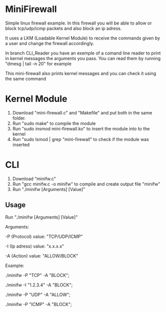 # MiniFirewall
Simple linux firewall example. In this firewall you will be able to allow or block tcp/udp/icmp packets and also block an ip adress.

It uses a LKM (Loadable Kernel Module) to receive the commands given by a user and change the firewall accordingly.

In branch CLI_Reader you have an exemple of a comand line reader to print in kernel messages the arguments you pass. You can read them by running "dmesg | tail -n 20" for example

This mini-firewall also prints kernel messages and you can check it using the same command

# Kernel Module

1. Download "mini-firewall.c" and "Makefile" and put both in the same folder.
2. Run "sudo make" to compile the module
3. Run "sudo insmod mini-firewall.ko" to insert the module into to the kernel
4. Run "sudo lsmod | grep "mini-firewall" to check if the module was inserted

# CLI 

1. Download "minifw.c"
2. Run "gcc minifw.c -o minifw" to compile and create output file "minifw"
3. Run "./minifw [Arguments] [Value]"

##  Usage

Run "./minifw [Arguments] [Value]"

Arguments: 

-P (Protocol) value: "TCP/UDP/ICMP" 

-I (Ip adress) value: "x.x.x.x"
           
-A (Action) value: "ALLOW/BLOCK"

Example: 

./minifw -P "TCP" -A "BLOCK";

./minifw -I "1.2.3.4" -A "BLOCK";
         
./minifw -P "UDP" -A "ALLOW";
         
./minifw -P "ICMP" -A "BLOCK";

